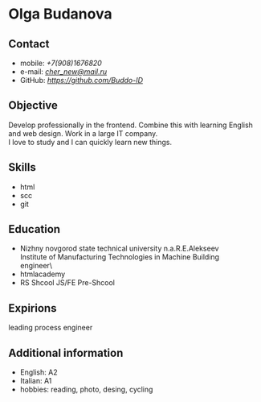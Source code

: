 # Olga Budanova

## Contact

- mobile: *+7(908)1676820*
- e-mail: *cher_new@mail.ru*
- GitHub: *https://github.com/Buddo-ID*

## Objective

Develop professionally in the frontend. Combine this with learning English and web design. Work in a large IT company.\
I love to study and I can quickly learn new things. 

## Skills

- html
- scc
- git

## Education

* Nizhny novgorod state technical university n.a.R.E.Alekseev\
Institute of Manufacturing Technologies in Machine Building\
engineer\
* htmlacademy
* RS Shcool JS/FE Pre-Shcool

## Expirions

leading process engineer

## Additional information

* English: A2
* Italian: A1
* hobbies: reading, photo, desing, cycling 